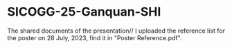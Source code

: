 # SICOGG-25-Ganquan-SHI
The shared documents of the presentation//
I uploaded the reference list for the poster on 28 July, 2023, find it in "Poster Reference.pdf".
